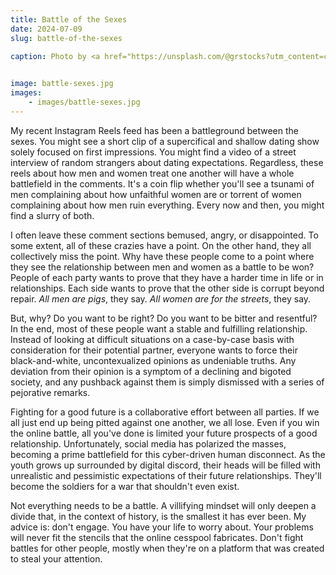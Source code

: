 ```yaml
---
title: Battle of the Sexes
date: 2024-07-09
slug: battle-of-the-sexes

caption: Photo by <a href="https://unsplash.com/@grstocks?utm_content=creditCopyText&utm_medium=referral&utm_source=unsplash">GR Stocks</a> on <a href="https://unsplash.com/photos/grayscale-photo-of-person-holding-glass-Iq9SaJezkOE?utm_content=creditCopyText&utm_medium=referral&utm_source=unsplash">Unsplash</a>
  

image: battle-sexes.jpg
images:
    - images/battle-sexes.jpg
---
```


My recent Instagram Reels feed has been a battleground between the sexes. You might see a short clip of a supercifical and shallow dating show solely focused on first impressions. You might find a video of a street interview of random strangers about dating expectations. Regardless, these reels about how men and women treat one another will have a whole battlefield in the comments. It's a coin flip whether you'll see a tsunami of men complaining about how unfaithful women are or torrent of women complaining about how men ruin everything. Every now and then, you might find a slurry of both. 

I often leave these comment sections bemused, angry, or disappointed. To some extent, all of these crazies have a point. On the other hand, they all collectively miss the point. Why have these people come to a point where they see the relationship between men and women as a battle to be won? People of each party wants to prove that they have a harder time in life or in relationships. Each side wants to prove that the other side is corrupt beyond repair. *All men are pigs*, they say. *All women are for the streets*, they say. 

But, why? Do you want to be right? Do you want to be bitter and resentful? In the end, most of these people want a stable and fulfilling relationship. Instead of looking at difficult situations on a case-by-case basis with consideration for their potential partner, everyone wants to force their black-and-white, uncontexualized opinions as undeniable truths. Any deviation from their opinion is a symptom of a declining and bigoted society, and any pushback against them is simply dismissed with a series of pejorative remarks. 

Fighting for a good future is a collaborative effort between all parties. If we all just end up being pitted against one another, we all lose. Even if you win the online battle, all you've done is limited your future prospects of a good relationship. Unfortunately, social media has polarized the masses, becoming a prime battlefield for this cyber-driven human disconnect. As the youth grows up surrounded by digital discord, their heads will be filled with unrealistic and pessimistic expectations of their future relationships. They'll become the soldiers for a war that shouldn't even exist. 

Not everything needs to be a battle. A villifying mindset will only deepen a divide that, in the context of history, is the smallest it has ever been. My advice is: don't engage. You have your life to worry about. Your problems will never fit the stencils that the online cesspool fabricates. Don't fight battles for other people, mostly when they're on a platform that was created to steal your attention. 